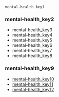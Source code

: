 ```ngMeta
mental-health_key1
```
### mental-health_key2
* mental-health_key3
* mental-health_key4
* mental-health_key5
* mental-health_key6
* mental-health_key7
* mental-health_key8
### mental-health_key9
* [mental-health_key10](https://www.psychguides.com/guides/mental-health-problem-symptoms-causes-and-effects/)
* [mental-health_key11](https://www.mentalhealth.org.uk/publications/how-to-mental-health)
* [mental-health_key12](https://www.uhs.umich.edu/tenthings)


